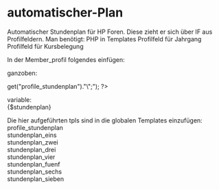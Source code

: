 # automatischer-Plan
Automatischer Stundenplan für HP Foren. 
Diese zieht er sich über IF aus Profilfeldern. 
Man benötigt: 
PHP in Templates
Profilfeld für Jahrgang
Profilfeld für Kursbelegung


In der Member_profil folgendes einfügen:

ganzoben:<br>
<?php
eval("\$stundenplan = \"".$templates->get("profile_stundenplan")."\";");
?><br>

variable:<br>
{$stundenplan}

Die hier aufgeführten tpls sind in die globalen Templates einzufügen:<br>
profile_stundenplan<br>
stundenplan_eins<br>
stundenplan_zwei<br>
stundenplan_drei<br>
stundenplan_vier<br>
stundenplan_fuenf<br>
stundenplan_sechs<br>
stundenplan_sieben<br>
